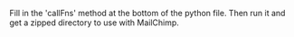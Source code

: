 Fill in the 'callFns' method at the bottom of the python file. Then run it and get a zipped directory to use with MailChimp.
